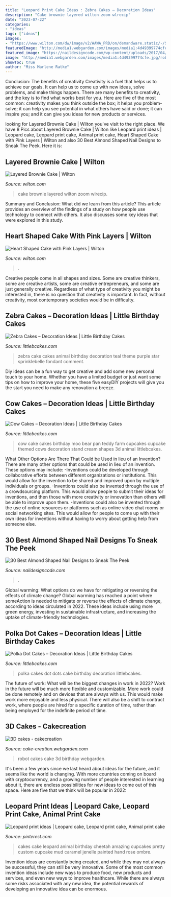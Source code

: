 ```yaml
---
title: "Leopard Print Cake Ideas : Zebra Cakes – Decoration Ideas"
description: "Cake brownie layered wilton zoom wlrecip"
date: "2023-07-22"
categories:
- "ideas"
tags: ["ideas"]
images:
- "https://www.wilton.com/dw/image/v2/AAWA_PRD/on/demandware.static/-/Sites-wilton-project-master/default/dw941243e5/images/project/WLPROJ-9107/HeEaLaFe_42691.jpg?sw=1440&amp;sh=750&amp;sm=fit"
featuredImage: "http://media1.webgarden.com/images/media1:4d49399774cfe.jpg/robot.JPG"
featured_image: "https://naildesigncode.com/wp-content/uploads/2017/04/10-3.jpg"
image: "http://media1.webgarden.com/images/media1:4d49399774cfe.jpg/robot.JPG"
ShowToc: true
author: "Miss Marlene Ratke"
---
```



Conclusion: The benefits of creativity
Creativity is a fuel that helps us to achieve our goals. It can help us to come up with new ideas, solve problems, and make things happen. There are many benefits to creativity, and the key is to find what works best for you. Here are five of the most common: creativity makes you think outside the box; it helps you problem-solve; it can help you see potential in what others have said or done; it can inspire you; and it can give you ideas for new products or services.

	

		
looking for Layered Brownie Cake | Wilton you've visit to the right place. We have 8 Pics about Layered Brownie Cake | Wilton like Leopard print ideas | Leopard cake, Leopard print cake, Animal print cake, Heart Shaped Cake with Pink Layers | Wilton and also 30 Best Almond Shaped Nail Designs to Sneak The Peek. Here it is:
		
    
## Layered Brownie Cake | Wilton

<img loading=lazy src="https://www.wilton.com/dw/image/v2/AAWA_PRD/on/demandware.static/-/Sites-wilton-project-master/default/dwae419fc1/images/project/WLRECIP-8563/layered-brownie-cake-recipe_2.jpg?sw=1440&amp;sh=750&amp;sm=fit" onerror="this.onerror=null;this.src='https://tse2.mm.bing.net/th?id=OIP.sOwfnhkQ_luMBIKyD6y-5wHaHa&amp;pid=15.1';" alt="Layered Brownie Cake | Wilton">

_Source: wilton.com_

>cake brownie layered wilton zoom wlrecip. 

	

Summary and Conclusion: What did we learn from this article?
This article provides an overview of the findings of a study on how people use technology to connect with others. It also discusses some key ideas that were explored in this study.

    
## Heart Shaped Cake With Pink Layers | Wilton

<img loading=lazy src="https://www.wilton.com/dw/image/v2/AAWA_PRD/on/demandware.static/-/Sites-wilton-project-master/default/dw941243e5/images/project/WLPROJ-9107/HeEaLaFe_42691.jpg?sw=1440&amp;sh=750&amp;sm=fit" onerror="this.onerror=null;this.src='https://tse3.mm.bing.net/th?id=OIP.NQXxpDyaDDeD3zatPSuA0QHaHa&amp;pid=15.1';" alt="Heart Shaped Cake with Pink Layers | Wilton">

_Source: wilton.com_

>. 

	

Creative people come in all shapes and sizes. Some are creative thinkers, some are creative artists, some are creative entrepreneurs, and some are just generally creative. Regardless of what type of creativity you might be interested in, there is no question that creativity is important. In fact, without creativity, most contemporary societies would be in difficulty.

    
## Zebra Cakes – Decoration Ideas | Little Birthday Cakes

<img loading=lazy src="http://www.littlebcakes.com/wp-content/uploads/2014/01/Zebra-Cake-Pictures.jpg" onerror="this.onerror=null;this.src='https://tse4.mm.bing.net/th?id=OIP.Amx5WXNzzEtwMSk6dkhg8AHaJ4&amp;pid=15.1';" alt="Zebra Cakes – Decoration Ideas | Little Birthday Cakes">

_Source: littlebcakes.com_

>zebra cake cakes animal birthday decoration teal theme purple star sprinklebelle fondant comment. 

	

Diy ideas can be a fun way to get creative and add some new personal touch to your home. Whether you have a limited budget or just want some tips on how to improve your home, these five easyDIY projects will give you the start you need to make any renovation a breeze.

    
## Cow Cakes – Decoration Ideas | Little Birthday Cakes

<img loading=lazy src="http://www.littlebcakes.com/wp-content/uploads/2014/01/Cow-Cakes.jpg" onerror="this.onerror=null;this.src='https://tse2.mm.bing.net/th?id=OIP.Co36Dedvm41VHW_0Jnuv4gHaJ4&amp;pid=15.1';" alt="Cow Cakes – Decoration Ideas | Little Birthday Cakes">

_Source: littlebcakes.com_

>cow cake cakes birthday moo bear pan teddy farm cupcakes cupcake themed cows decoration stand cream shapes 3d animal littlebcakes. 

	

What Other Options Are There That Could be Used in lieu of an Invention?
There are many other options that could be used in lieu of an invention. These options may include: 
-Inventions could be developed through collaborative efforts between different organizations or institutions. This would allow for the invention to be shared and improved upon by multiple individuals or groups. 
-Inventions could also be invented through the use of a crowdsourcing platform. This would allow people to submit their ideas for inventions, and then those with more creativity or innovation than others will be able to improve upon them. 
-Inventions could also be invented through the use of online resources or platforms such as online video chat rooms or social networking sites. This would allow for people to come up with their own ideas for inventions without having to worry about getting help from someone else.

    
## 30 Best Almond Shaped Nail Designs To Sneak The Peek

<img loading=lazy src="https://naildesigncode.com/wp-content/uploads/2017/04/10-3.jpg" onerror="this.onerror=null;this.src='https://tse4.mm.bing.net/th?id=OIP.olrlYrXh2PAYbUZr2uU7RwHaIU&amp;pid=15.1';" alt="30 Best Almond Shaped Nail Designs to Sneak The Peek">

_Source: naildesigncode.com_

>. 

	

Global warming: What options do we have for mitigating or reversing the effects of climate change?
Global warming has reached a point where someAction is needed to mitigate or reverse the effects of climate change, according to ideas circulated in 2022. These ideas include using more green energy, investing in sustainable infrastructure, and increasing the uptake of climate-friendly technologies.

    
## Polka Dot Cakes – Decoration Ideas | Little Birthday Cakes

<img loading=lazy src="http://www.littlebcakes.com/wp-content/uploads/2014/02/Polka-Dots-Cakes.jpg" onerror="this.onerror=null;this.src='https://tse4.mm.bing.net/th?id=OIP.qLi4IfKhITIlYTVXk79mFwHaJ4&amp;pid=15.1';" alt="Polka Dot Cakes – Decoration Ideas | Little Birthday Cakes">

_Source: littlebcakes.com_

>polka cakes dot dots cake birthday decoration littlebcakes. 

	

The future of work: What will be the biggest changes in work in 2022?
Work in the future will be much more flexible and customizable. More work could be done remotely and on devices that are always with us. This would make work more enjoyable and less physical. There will also be a shift to contract work, where people are hired for a specific duration of time, rather than being employed for the indefinite period of time.

    
## 3D Cakes - Cakecreation

<img loading=lazy src="http://media1.webgarden.com/images/media1:4d49399774cfe.jpg/robot.JPG" onerror="this.onerror=null;this.src='https://tse4.mm.bing.net/th?id=OIP.hf0VqMtcRUlYTIhRYFOSrAHaJ4&amp;pid=15.1';" alt="3D cakes - cakecreation">

_Source: cake-creation.webgarden.com_

>robot cakes cake 3d birthday webgarden. 

	

It's been a few years since we last heard about ideas for the future, and it seems like the world is changing. With more countries coming on board with cryptocurrency, and a growing number of people interested in learning about it, there are endless possibilities for new ideas to come out of this space. Here are five that we think will be popular in 2022: 

    
## Leopard Print Ideas | Leopard Cake, Leopard Print Cake, Animal Print Cake

<img loading=lazy src="https://i.pinimg.com/736x/bc/40/fc/bc40fca7f52d15e09980e32814e0c318--leopard-print-cakes-leopard-cake.jpg" onerror="this.onerror=null;this.src='https://tse3.mm.bing.net/th?id=OIP.ZBYqWRl9oGc1Hl4fyRXE1wDhEs&amp;pid=15.1';" alt="Leopard print ideas | Leopard cake, Leopard print cake, Animal print cake">

_Source: pinterest.com_

>cakes cake leopard animal birthday cheetah amazing cupcakes pretty custom cupcake mud caramel jenelle painted hand rose ombre. 

	

Invention ideas are constantly being created, and while they may not always be successful, they can still be very innovative. Some of the most common invention ideas include new ways to produce food, new products and services, and even new ways to improve healthcare. While there are always some risks associated with any new idea, the potential rewards of developing an innovative idea can be enormous.

